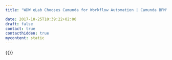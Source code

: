 ```yaml
---
title: "WDW eLab Chooses Camunda for Workflow Automation | Camunda BPM"

date: 2017-10-25T10:39:22+02:00
draft: false
contact: true
contacthidden: true
mycontent: static
---
```

{{<partner-single
company="WDW eLab GmbH"
type="si"
website="https://www.wdw-consulting.com/"
countrycode="DE"
city="Aachen"
description="<p>Wenn es um komplexe Gesch&auml;ftsprozesse in Unternehmen geht, die jederzeit &Auml;nderungen unterworfen sein k&ouml;nnen, wird Business Process Management (BPM) zu einem unverzichtbaren Erfolgsfaktor.<br />Internationale Standards &ndash; wie BPMN 2.0 &ndash; dienen dazu, Fachbereiche und Technik auf effektive Weise mit einer gemeinsamen Sprache auszustatten. Eine Process-Engine, die diese Standards unterst&uuml;tzt, erm&ouml;glicht die schnelle und &auml;u&szlig;erst flexible Modellierung, Optimierung, Implementierung und Dokumentation von Gesch&auml;ftsprozessen. Und somit eine m&ouml;glichst geringe Time-to-Market f&uuml;r Ihr Business.<br />&nbsp;&nbsp;&nbsp; &nbsp;<br />Die WDW eLab GmbH als langj&auml;hriger Dienstleister f&uuml;r Konzerne im Bereich der Implementierung von komplexen Gesch&auml;ftsprozessen hat sich vor diesem Hintergrund f&uuml;r die BPM-Engine von Camunda und f&uuml;r Camunda als strategischen Partner entschieden.<br />Die Partnerschaft mit Camunda zusammen mit dem langj&auml;hrigen und fundierten Java-Entwicklungs-Know-how der WDW eLab waren die Grundlage f&uuml;r die erfolgreiche Implementierung von Camunda BPM in das Aktivierungssystem eines gro&szlig;en deutschen Telekommunikationsanbieters.</p>"
siregion="dach"
level="advanced"
logo="//images.ctfassets.net/vpidbgnakfvf/1SgDDE3Q0wO2SQeIEyoo6Q/da60c5b748eb86efeed38e53befd0862/wdwelab.png">}}